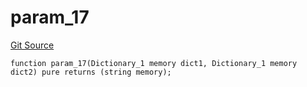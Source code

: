 # param_17
[Git Source](https://github.com/metacontract/mc/blob/d41f04df9ea19494be75c66f344b8104caf03cd2/resources/devkit/api-reference/Flattened.sol)


```solidity
function param_17(Dictionary_1 memory dict1, Dictionary_1 memory dict2) pure returns (string memory);
```

